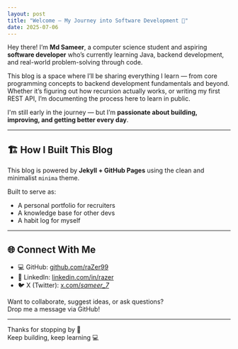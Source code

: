 ```yaml
---
layout: post
title: "Welcome — My Journey into Software Development 👾"
date: 2025-07-06
---
```


Hey there! I’m **Md Sameer**, a computer science student and aspiring **software developer** who’s currently learning Java, backend development, and real-world problem-solving through code.

This blog is a space where I’ll be sharing everything I learn — from core programming concepts to backend development fundamentals and beyond. Whether it’s figuring out how recursion actually works, or writing my first REST API, I’m documenting the process here to learn in public.

I'm still early in the journey — but I’m **passionate about building, improving, and getting better every day**.

---

## 🏗️ How I Built This Blog

This blog is powered by **Jekyll + GitHub Pages** using the clean and minimalist `minima` theme.

Built to serve as:
- A personal portfolio for recruiters
- A knowledge base for other devs
- A habit log for myself

---
## 🌐 Connect With Me

- 💻 GitHub: [github.com/raZer99](https://github.com/raZer99)
- 💼 LinkedIn: [linkedin.com/in/razer](https://www.linkedin.com/in/razer/)
- 🐦 X (Twitter): [x.com/_sameer_7_](https://x.com/_sameer_7_)

Want to collaborate, suggest ideas, or ask questions?  
Drop me a message via GitHub!

---

Thanks for stopping by 👋  
Keep building, keep learning 💻
